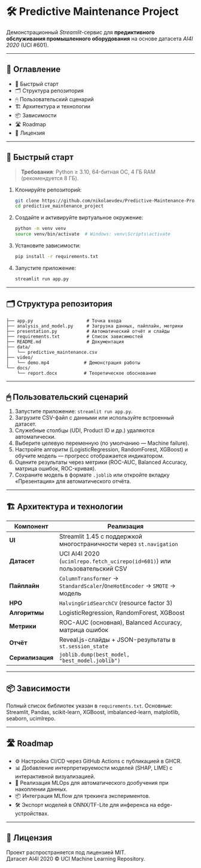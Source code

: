 # 🛠️ Predictive Maintenance Project

Демонстрационный *Streamlit*-сервис для **предиктивного обслуживания промышленного оборудования** на основе датасета *AI4I 2020* (UCI #601).

---

## 📑 Оглавление
- 🏃 Быстрый старт
- 🗂 Структура репозитория
- 🖱 Пользовательский сценарий
- 🏗 Архитектура и технологии
- 📦 Зависимости
- 🛣 Roadmap
- 📜 Лицензия

---

## 🏃 Быстрый старт
> **Требования**: Python ≥ 3.10, 64-битная ОС, 4 ГБ RAM (рекомендуется 8 ГБ).

1. Клонируйте репозиторий:
   ```bash
   git clone https://github.com/nikolaevdev/Predictive-Maintenance-Project.git
   cd predictive_maintenance_project
   ```

2. Создайте и активируйте виртуальное окружение:
   ```bash
   python -m venv venv
   source venv/bin/activate  # Windows: venv\Scripts\activate
   ```

3. Установите зависимости:
   ```bash
   pip install -r requirements.txt
   ```

4. Запустите приложение:
   ```bash
   streamlit run app.py
   ```

---

## 🗂 Структура репозитория
```
├── app.py                    # Точка входа
├── analysis_and_model.py     # Загрузка данных, пайплайн, метрики
├── presentation.py           # Автоматический отчёт и слайды
├── requirements.txt          # Список зависимостей
├── README.md                 # Документация
├── data/
│   └── predictive_maintenance.csv
├── video/
│   └── demo.mp4             # Демонстрация работы
└── docs/
    └── report.docx          # Теоретическое обоснование
```

---

## 🖱 Пользовательский сценарий
1. Запустите приложение: `streamlit run app.py`.
2. Загрузите CSV-файл с данными или используйте встроенный датасет.
3. Служебные столбцы (UDI, Product ID и др.) удаляются автоматически.
4. Выберите целевую переменную (по умолчанию — Machine failure).
5. Настройте алгоритм (LogisticRegression, RandomForest, XGBoost) и обучите модель — прогресс отображается индикатором.
6. Оцените результаты через метрики (ROC-AUC, Balanced Accuracy, матрица ошибок, ROC-кривая).
7. Сохраните модель в формате `.joblib` или откройте вкладку «Презентация» для автоматического отчёта.

---

## 🏗 Архитектура и технологии
| Компонент       | Реализация                                                                 |
|-----------------|---------------------------------------------------------------------------|
| **UI**          | Streamlit 1.45 с поддержкой многостраничности через `st.navigation`       |
| **Датасет**     | UCI AI4I 2020 (`ucimlrepo.fetch_ucirepo(id=601)`) или пользовательский CSV|
| **Пайплайн**    | `ColumnTransformer` → `StandardScaler`/`OneHotEncoder` → `SMOTE` → модель |
| **HPO**         | `HalvingGridSearchCV` (resource factor 3)                                 |
| **Алгоритмы**   | LogisticRegression, RandomForest, XGBoost                                 |
| **Метрики**     | ROC-AUC (основная), Balanced Accuracy, матрица ошибок                    |
| **Отчёт**       | Reveal.js-слайды + JSON-результаты в `st.session_state`                  |
| **Сериализация**| `joblib.dump(best_model, "best_model.joblib")`                           |

---

## 📦 Зависимости
Полный список библиотек указан в `requirements.txt`. Основные: Streamlit, Pandas, scikit-learn, XGBoost, imbalanced-learn, matplotlib, seaborn, ucimlrepo.

---

## 🛣 Roadmap
- ⚙️ Настройка CI/CD через GitHub Actions с публикацией в GHCR.
- 📊 Добавление интерпретируемости моделей (SHAP, LIME) с интерактивной визуализацией.
- 🔁 Реализация MLOps для автоматического дообучения при накоплении данных.
- 📦 Интеграция MLflow для трекинга экспериментов.
- 🛠 Экспорт моделей в ONNX/TF-Lite для инференса на edge-устройствах.

---

## 📜 Лицензия
Проект распространяется под лицензией MIT.  
Датасет AI4I 2020 © UCI Machine Learning Repository.